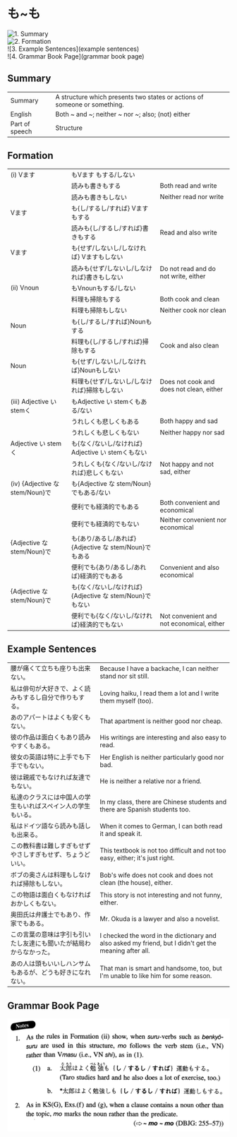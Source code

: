# も~も

![1. Summary](summary)<br>
![2. Formation](formation)<br>
![3. Example Sentences](example sentences)<br>
![4. Grammar Book Page](grammar book page)<br>


## Summary

<table><tr>   <td>Summary</td>   <td>A structure which presents two states or actions of someone or something.</td></tr><tr>   <td>English</td>   <td>Both ~ and ~; neither ~ nor ~; also; (not) either</td></tr><tr>   <td>Part of speech</td>   <td>Structure</td></tr></table>

## Formation

<table class="table"><tbody><tr class="tr head"><td class="td"><span class="numbers">(i)</span> <span class="bold">Vます</span></td><td class="td"><span class="concept">も</span><span>Vます </span><span class="concept">も</span><span>する/しない</span></td><td class="td"></td></tr><tr class="tr"><td class="td"></td><td class="td"><span>読み</span><span class="concept">も</span><span>書き</span><span class="concept">も</span><span>する</span></td><td class="td"><span>Both read and write</span></td></tr><tr class="tr"><td class="td"></td><td class="td"><span>読み</span><span class="concept">も</span><span>書き</span><span class="concept">も</span><span>しない</span></td><td class="td"><span>Neither read nor write</span></td></tr><tr class="tr head"><td class="td"><span class="bold">Vます</span></td><td class="td"><span class="concept">も</span><span>{し/するし/すれば} Vます</span><span class="concept">も</span><span>する</span></td><td class="td"></td></tr><tr class="tr"><td class="td"></td><td class="td"><span>読み</span><span class="concept">も</span><span>{し/するし/すれば}書き</span><span class="concept">も</span><span>する</span></td><td class="td"><span>Read and also write</span></td></tr><tr class="tr head"><td class="td"><span class="bold">Vます</span></td><td class="td"><span class="concept">も</span><span>{せず/しないし/しなければ} Vます</span><span class="concept">も</span><span>しない</span></td><td class="td"></td></tr><tr class="tr"><td class="td"></td><td class="td"><span>読み</span><span class="concept">も</span><span>{せず/しないし/しなければ}書き</span><span class="concept">も</span><span>しない</span></td><td class="td"><span>Do not read and do not write, either</span></td></tr><tr class="tr head"><td class="td"><span class="numbers">(ii)</span> <span class="bold">Vnoun</span></td><td class="td"><span class="concept">も</span><span>Vnoun</span><span class="concept">も</span><span>する/しない</span></td><td class="td"></td></tr><tr class="tr"><td class="td"></td><td class="td"><span>料理</span><span class="concept">も</span><span>掃除</span><span class="concept">も</span><span>する</span></td><td class="td"><span>Both cook and clean</span></td></tr><tr class="tr"><td class="td"></td><td class="td"><span>料理</span><span class="concept">も</span><span>掃除</span><span class="concept">も</span><span>しない</span></td><td class="td"><span>Neither cook nor clean</span></td></tr><tr class="tr head"><td class="td"><span class="bold">Noun</span></td><td class="td"><span class="concept">も</span><span>{し/するし/すれば}Noun</span><span class="concept">も</span><span>する</span></td><td class="td"></td></tr><tr class="tr"><td class="td"></td><td class="td"><span>料理</span><span class="concept">も</span><span>{し/するし/すれば}掃除</span><span class="concept">も</span><span>する</span></td><td class="td"><span>Cook and also clean</span></td></tr><tr class="tr head"><td class="td"><span class="bold">Noun</span></td><td class="td"><span class="concept">も</span><span>{せず/しないし/しなければ}Noun</span><span class="concept">も</span><span>しない</span></td><td class="td"></td></tr><tr class="tr"><td class="td"></td><td class="td"><span>料理</span><span class="concept">も</span><span>{せず/しないし/しなければ}掃除</span><span class="concept">も</span><span>しない</span></td><td class="td"><span>Does not cook and does not clean, either</span></td></tr><tr class="tr head"><td class="td"><span class="numbers">(iii)</span> <span class="bold">Adjective い stemく</span></td><td class="td"><span class="concept">も</span><span>Adjective い stemく</span><span class="concept">も</span><span>ある/ない</span></td><td class="td"></td></tr><tr class="tr"><td class="td"></td><td class="td"><span>うれしく</span><span class="concept">も</span><span>悲しく</span><span class="concept">も</span><span>ある</span></td><td class="td"><span>Both happy and sad</span></td></tr><tr class="tr"><td class="td"></td><td class="td"><span>うれしく</span><span class="concept">も</span><span>悲しく</span><span class="concept">も</span><span>ない</span></td><td class="td"><span>Neither happy nor sad</span></td></tr><tr class="tr head"><td class="td"><span class="bold">Adjective い stemく</span></td><td class="td"><span class="concept">も</span><span>{なく/ないし/なければ} Adjective い stemく</span><span class="concept">も<span>ない</span></span></td><td class="td"></td></tr><tr class="tr"><td class="td"></td><td class="td"><span>うれしく</span><span class="concept">も</span><span>{なく/ないし/なければ}悲しく</span><span class="concept">も<span>ない</span></span></td><td class="td"><span>Not happy and not sad, either</span></td></tr><tr class="tr head"><td class="td"><span class="numbers">(iv)</span> <span class="bold">{Adjective な stem/Noun}で</span></td><td class="td"><span class="concept">も</span><span>{Adjective な stem/Noun}で</span><span class="concept">も</span><span>ある/ない</span></td><td class="td"></td></tr><tr class="tr"><td class="td"></td><td class="td"><span>便利で</span><span class="concept">も</span><span>経済的で</span><span class="concept">も</span><span>ある</span></td><td class="td"><span>Both convenient and economical</span></td></tr><tr class="tr"><td class="td"></td><td class="td"><span>便利で</span><span class="concept">も</span><span>経済的で</span><span class="concept">も</span><span>ない</span></td><td class="td"><span>Neither convenient nor economical</span></td></tr><tr class="tr head"><td class="td"><span class="bold">{Adjective な stem/Noun}で</span></td><td class="td"><span class="concept">も</span><span>{あり/あるし/あれば}{Adjective な stem/Noun}で</span><span class="concept">も</span><span>ある</span></td><td class="td"></td></tr><tr class="tr"><td class="td"></td><td class="td"><span>便利で</span><span class="concept">も</span><span>{あり/あるし/あれば}経済的で</span><span class="concept">も</span><span>ある</span></td><td class="td"><span>Convenient and also economical</span></td></tr><tr class="tr head"><td class="td"><span class="bold">{Adjective な stem/Noun}で</span></td><td class="td"><span class="concept">も</span><span>{なく/ないし/なければ}{Adjective な stem/Noun}で</span><span class="concept">も</span><span>ない</span></td><td class="td"></td></tr><tr class="tr"><td class="td"></td><td class="td"><span>便利で</span><span class="concept">も</span><span>{なく/ないし/なければ}経済的で</span><span class="concept">も</span><span>ない</span></td><td class="td"><span>Not convenient and not economical, either</span></td></tr></tbody></table>

## Example Sentences

<table><tr>   <td>腰が痛くて立ちも座りも出来ない。</td>   <td>Because I have a backache, I can neither stand nor sit still.</td></tr><tr>   <td>私は俳句が大好きで、よく読みもするし自分で作りもする。</td>   <td>Loving haiku, I read them a lot and I write them myself (too).</td></tr><tr>   <td>あのアパートはよくも安くもない。</td>   <td>That apartment is neither good nor cheap.</td></tr><tr>   <td>彼の作品は面白くもあり読みやすくもある。</td>   <td>His writings are interesting and also easy to read.</td></tr><tr>   <td>彼女の英語は特に上手でも下手でもない。</td>   <td>Her English is neither particularly good nor bad.</td></tr><tr>   <td>彼は親戚でもなければ友達でもない。</td>   <td>He is neither a relative nor a friend.</td></tr><tr>   <td>私達のクラスには中国人の学生もいればスペイン人の学生もいる。</td>   <td>In my class, there are Chinese students and there are Spanish students too.</td></tr><tr>   <td>私はドイツ語なら読みも話しも出来る。</td>   <td>When it comes to German, I can both read it and speak it.</td></tr><tr>   <td>この教科書は難しすぎもせずやさしすぎもせず、ちょうどいい。</td>   <td>This textbook is not too difficult and not too easy, either; it's just right.</td></tr><tr>   <td>ボブの奥さんは料理もしなければ掃除もしない。</td>   <td>Bob's wife does not cook and does not clean (the house), either.</td></tr><tr>   <td>この物語は面白くもなければおかしくもない。</td>   <td>This story is not interesting and not funny, either.</td></tr><tr>   <td>奥田氏は弁護士でもあり、作家でもある。</td>   <td>Mr. Okuda is a lawyer and also a novelist.</td></tr><tr>   <td>この言葉の意味は字引も引いたし友達にも聞いたが結局わからなかった。</td>   <td>I checked the word in the dictionary and also asked my friend, but I didn't get the meaning after all.</td></tr><tr>   <td>あの人は頭もいいしハンサムもあるが、どうも好きになれない。</td>   <td>That man is smart and handsome, too, but I'm unable to like him for some reason.</td></tr></table>

## Grammar Book Page

![](../img/Intermediateも～も.png)

